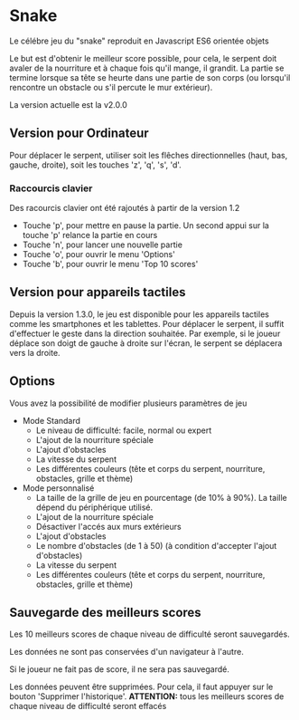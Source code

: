 # Snake

Le célébre jeu du "snake" reproduit en Javascript ES6 orientée objets

Le but est d'obtenir le meilleur score possible, pour cela, le serpent doit avaler de la nourriture et à chaque fois qu'il mange, il grandit. 
La partie se termine lorsque sa tête se heurte dans une partie de son corps (ou lorsqu'il rencontre un obstacle ou s'il percute le mur extérieur).

La version actuelle est la v2.0.0

## Version pour Ordinateur

Pour déplacer le serpent, utiliser soit les flêches directionnelles (haut, bas, gauche, droite), soit les touches 'z', 'q', 's', 'd'.

### Raccourcis clavier

Des racourcis clavier ont été rajoutés à partir de la version 1.2
* Touche 'p', pour mettre en pause la partie. Un second appui sur la touche 'p' relance la partie en cours
* Touche 'n', pour lancer une nouvelle partie
* Touche 'o', pour ouvrir le menu 'Options'
* Touche 'b', pour ouvrir le menu 'Top 10 scores'

## Version pour appareils tactiles

Depuis la version 1.3.0, le jeu est disponible pour les appareils tactiles comme les smartphones et les tablettes.
Pour déplacer le serpent, il suffit d'effectuer le geste dans la direction souhaitée. Par exemple, si le joueur déplace son doigt de gauche à droite sur l'écran, le serpent se déplacera vers la droite. 

## Options

Vous avez la possibilité de modifier plusieurs paramètres de jeu
* Mode Standard
    * Le niveau de difficulté: facile, normal ou expert
    * L'ajout de la nourriture spéciale
    * L'ajout d'obstacles
    * La vitesse du serpent
    * Les différentes couleurs (tête et corps du serpent, nourriture, obstacles, grille et thème)
* Mode personnalisé
    * La taille de la grille de jeu en pourcentage (de 10% à 90%). La taille dépend du périphérique utilisé.
    * L'ajout de la nourriture spéciale
    * Désactiver l'accés aux murs extérieurs
    * L'ajout d'obstacles
    * Le nombre d'obstacles (de 1 à 50) (à condition d'accepter l'ajout d'obstacles)
    * La vitesse du serpent
    * Les différentes couleurs (tête et corps du serpent, nourriture, obstacles, grille et thème)

## Sauvegarde des meilleurs scores

Les 10 meilleurs scores de chaque niveau de difficulté seront sauvegardés.

Les données ne sont pas conservées d'un navigateur à l'autre.

Si le joueur ne fait pas de score, il ne sera pas sauvegardé.

Les données peuvent être supprimées. Pour cela, il faut appuyer sur le bouton 'Supprimer l'historique'.
**ATTENTION:** tous les meilleurs scores de chaque niveau de difficulté seront effacés 